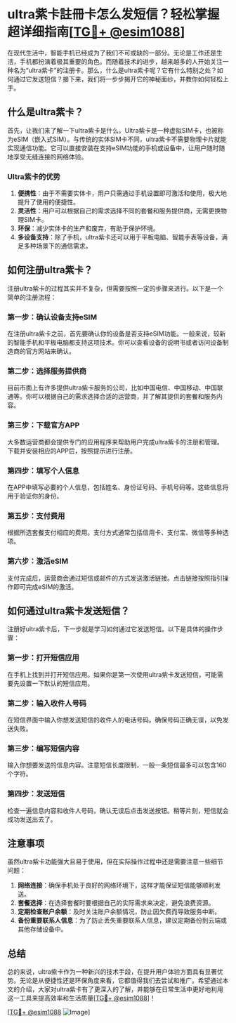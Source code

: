 # ultra紫卡註冊卡怎么发短信？轻松掌握超详细指南[[TG💪+ @esim1088](https://t.me/s/esim1088)]

在现代生活中，智能手机已经成为了我们不可或缺的一部分。无论是工作还是生活，手机都扮演着极其重要的角色。而随着技术的进步，越来越多的人开始关注一种名为“ultra紫卡”的注册卡。那么，什么是ultra紫卡呢？它有什么特别之处？如何通过它发送短信？接下来，我们将一步步揭开它的神秘面纱，并教你如何轻松上手。

## 什么是ultra紫卡？

首先，让我们来了解一下ultra紫卡是什么。Ultra紫卡是一种虚拟SIM卡，也被称为eSIM（嵌入式SIM）。与传统的实体SIM卡不同，ultra紫卡不需要物理卡片就能实现通信功能。它可以直接安装在支持eSIM功能的手机或设备中，让用户随时随地享受无缝连接的网络体验。

### Ultra紫卡的优势

1. **便携性**：由于不需要实体卡，用户只需通过手机设置即可激活和使用，极大地提升了使用的便捷性。
2. **灵活性**：用户可以根据自己的需求选择不同的套餐和服务提供商，无需更换物理SIM卡。
3. **环保**：减少实体卡的生产和废弃，有助于保护环境。
4. **多设备支持**：除了手机，ultra紫卡还可以用于平板电脑、智能手表等设备，满足多种场景下的通信需求。

## 如何注册ultra紫卡？

注册ultra紫卡的过程其实并不复杂，但需要按照一定的步骤来进行。以下是一个简单的注册流程：

### 第一步：确认设备支持eSIM

在注册ultra紫卡之前，首先要确认你的设备是否支持eSIM功能。一般来说，较新的智能手机和平板电脑都支持这项技术。你可以查看设备的说明书或者访问设备制造商的官方网站来确认。

### 第二步：选择服务提供商

目前市面上有许多提供ultra紫卡服务的公司，比如中国电信、中国移动、中国联通等。你可以根据自己的需求选择合适的运营商，并了解其提供的套餐和服务内容。

### 第三步：下载官方APP

大多数运营商都会提供专门的应用程序来帮助用户完成ultra紫卡的注册和管理。下载并安装相应的APP后，按照提示进行注册。

### 第四步：填写个人信息

在APP中填写必要的个人信息，包括姓名、身份证号码、手机号码等。这些信息将用于验证你的身份。

### 第五步：支付费用

根据所选套餐支付相应的费用。支付方式通常包括信用卡、支付宝、微信等多种选项。

### 第六步：激活eSIM

支付完成后，运营商会通过短信或邮件的方式发送激活链接。点击链接按照指引操作即可完成eSIM的激活。

## 如何通过ultra紫卡发送短信？

注册好ultra紫卡后，下一步就是学习如何通过它发送短信。以下是具体的操作步骤：

### 第一步：打开短信应用

在手机上找到并打开短信应用。如果你是第一次使用ultra紫卡发送短信，可能需要先设置一下默认的短信应用。

### 第二步：输入收件人号码

在短信界面中输入你想发送短信的收件人的电话号码。确保号码正确无误，以免发送失败。

### 第三步：编写短信内容

输入你想要发送的信息内容。注意短信长度限制，一般一条短信最多可以包含160个字符。

### 第四步：发送短信

检查一遍信息内容和收件人号码，确认无误后点击发送按钮。稍等片刻，短信就会成功发送出去了。

## 注意事项

虽然ultra紫卡功能强大且易于使用，但在实际操作过程中还是需要注意一些细节问题：

1. **网络连接**：确保手机处于良好的网络环境下，这样才能保证短信能够顺利发送。
2. **套餐选择**：在选择套餐时要根据自己的实际需求来决定，避免浪费资源。
3. **定期检查账户余额**：及时关注账户余额情况，防止因欠费而导致服务中断。
4. **备份重要联系人信息**：为了防止丢失重要联系人信息，建议定期备份到云端或其他存储设备中。

## 总结

总的来说，ultra紫卡作为一种新兴的技术手段，在提升用户体验方面具有显著优势。无论是从便捷性还是环保角度来看，它都值得我们去尝试和推广。希望通过本文的介绍，大家对ultra紫卡有了更深入的了解，并能够在日常生活中更好地利用这一工具来提高效率和生活质量[[TG💪+ @esim1088](https://t.me/s/esim1088)]！

[[TG💪+ @esim1088](https://t.me/s/esim1088) ![Image](https://i.postimg.cc/4NQfJmqS/Snipaste-2025-05-13-00-14-12.png)]